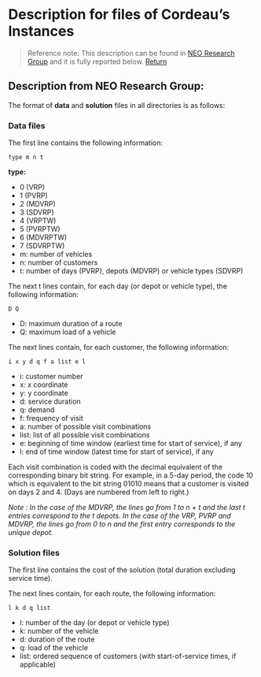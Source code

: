 # Description for files of Cordeau’s Instances

> Reference note: This description can be found in [NEO Research Group](http://neo.lcc.uma.es/vrp/vrp-instances/description-for-files-of-cordeaus-instances/) and it is fully reported below.
> [Return](https://github.com/fboliveira/MDVRP-Instances)

## Description from NEO Research Group:

The format of **data** and **solution** files in all directories is as follows:

### Data files

The first line contains the following information:

```
type m n t
```

**type:**

  * 0 (VRP)
  * 1 (PVRP)  
  * 2 (MDVRP)
  * 3 (SDVRP)
  * 4 (VRPTW)
  * 5 (PVRPTW)
  * 6 (MDVRPTW)
  * 7 (SDVRPTW)
  * m: number of vehicles
  * n: number of customers
  * t: number of days (PVRP), depots (MDVRP) or vehicle types (SDVRP)


The next t lines contain, for each day (or depot or vehicle type), the following information:

```
D Q
```

  * D: maximum duration of a route
  * Q: maximum load of a vehicle


The next lines contain, for each customer, the following information:

```
i x y d q f a list e l
```

  * i: customer number
  * x: x coordinate
  * y: y coordinate
  * d: service duration
  * q: demand
  * f: frequency of visit
  * a: number of possible visit combinations
  * list: list of all possible visit combinations
  * e: beginning of time window (earliest time for start of service), if any
  * l: end of time window (latest time for start of service), if any

Each visit combination is coded with the decimal equivalent of the corresponding binary bit string. For example, in a 5-day period, the code 10 which is equivalent to the bit string 01010 means that a customer is visited on days 2 and 4. (Days are numbered from left to right.)

*Note : In the case of the MDVRP, the lines go from 1 to n + t and the last t entries correspond to the t depots. In the case of the VRP, PVRP and MDVRP, the lines go from 0 to n and the first entry corresponds to the unique depot.*

### Solution files

The first line contains the cost of the solution (total duration excluding service time).

The next lines contain, for each route, the following information:

``` 
l k d q list
```

  * l: number of the day (or depot or vehicle type)
  * k: number of the vehicle
  * d: duration of the route
  * q: load of the vehicle
  * list: ordered sequence of customers (with start-of-service times, if applicable)
  
